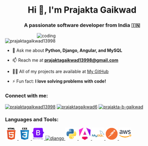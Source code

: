 <h1 align="center">Hi 👋, I'm Prajakta Gaikwad</h1>

<h3 align="center">A passionate software developer from India 🇮🇳</h3>

<img align="right" alt="coding" width="400" src="https://user-images.githubusercontent.com/55389276/140866485-8fb1c876-9a8f-4d6a-98dc-08c4981eaf70.gif">

<p align="left"> <img src="https://komarev.com/ghpvc/?username=prajaktagaikwad13998" alt="prajaktagaikwad13998" /> </p>

- 💬 Ask me about **Python, Django, Angular, and MySQL**

- 📫 Reach me at **prajaktagaikwad13998@gmail.com**

- 👨‍💻 All of my projects are available at [My GitHub](https://github.com/prajaktagaikwad13998)

- ⚡ Fun fact: **I love solving problems with code!**

<h3 align="left">Connect with me:</h3>
<p align="left">
<a href="https://github.com/prajaktagaikwad13998" target="blank"><img align="center" src="https://cdn.jsdelivr.net/npm/simple-icons@3.0.1/icons/github.svg" alt="prajaktagaikwad13998" height="30" width="40" /></a>
<a href="https://www.hackerrank.com/prajaktagaikwad6" target="blank"><img align="center" src="https://cdn.jsdelivr.net/npm/simple-icons@3.0.1/icons/hackerrank.svg" alt="prajaktagaikwad6" height="30" width="40" /></a>
<a href="https://www.linkedin.com/in/prajakta-b-gaikwad" target="blank">
    <img align="center" src="https://raw.githubusercontent.com/rahuldkjain/github-profile-readme-generator/master/src/images/icons/Social/linked-in-alt.svg" alt="prajakta-b-gaikwad" height="30" width="40" />
</a>

</p>

<h3 align="left">Languages and Tools:</h3>
<p align="left">
    <a href="https://www.w3.org/html/" target="_blank"> <img src="https://raw.githubusercontent.com/devicons/devicon/master/icons/html5/html5-original-wordmark.svg" alt="html5" width="40" height="40"/> </a>
    <a href="https://www.w3schools.com/css/" target="_blank"> <img src="https://raw.githubusercontent.com/devicons/devicon/master/icons/css3/css3-original-wordmark.svg" alt="css3" width="40" height="40"/> </a>
    <a href="https://getbootstrap.com" target="_blank"> <img src="https://raw.githubusercontent.com/devicons/devicon/master/icons/bootstrap/bootstrap-original-wordmark.svg" alt="bootstrap" width="40" height="40"/> </a>
    <a href="https://www.djangoproject.com/" target="_blank"> 
        <img src="https://cdn.jsdelivr.net/gh/devicons/devicon/icons/django/django-plain-wordmark.svg" alt="django" width="40" height="40"/> 
    </a>
    <a href="https://www.python.org" target="_blank"> <img src="https://raw.githubusercontent.com/devicons/devicon/master/icons/python/python-original.svg" alt="python" width="40" height="40"/> </a>
    <a href="https://angular.io/" target="_blank"> <img src="https://raw.githubusercontent.com/devicons/devicon/master/icons/angular/angular-original.svg" alt="angular" width="40" height="40"/> </a>
    <a href="https://www.mysql.com/" target="_blank"> <img src="https://raw.githubusercontent.com/devicons/devicon/master/icons/mysql/mysql-original-wordmark.svg" alt="mysql" width="40" height="40"/> </a>
    <a href="https://www.postman.com/" target="_blank"> <img src="https://raw.githubusercontent.com/devicons/devicon/master/icons/postman/postman-original.svg" alt="postman" width="40" height="40"/> </a>
    <a href="https://aws.amazon.com/" target="_blank"> <img src="https://raw.githubusercontent.com/devicons/devicon/master/icons/amazonwebservices/amazonwebservices-original-wordmark.svg" alt="aws" width="40" height="40"/> </a>
</p>


<!--
**Prajaktagaikwad13998/Prajaktagaikwad13998** is a ✨ _special_ ✨ repository because its `README.md` (this file) appears on your GitHub profile.

Here are some ideas to get you started:

- 🔭 I’m currently working on ...
- 🌱 I’m currently learning ...
- 👯 I’m looking to collaborate on ...
- 🤔 I’m looking for help with ...
- 💬 Ask me about ...
- 📫 How to reach me: ...
- 😄 Pronouns: ...
- ⚡ Fun fact: ...
-->
